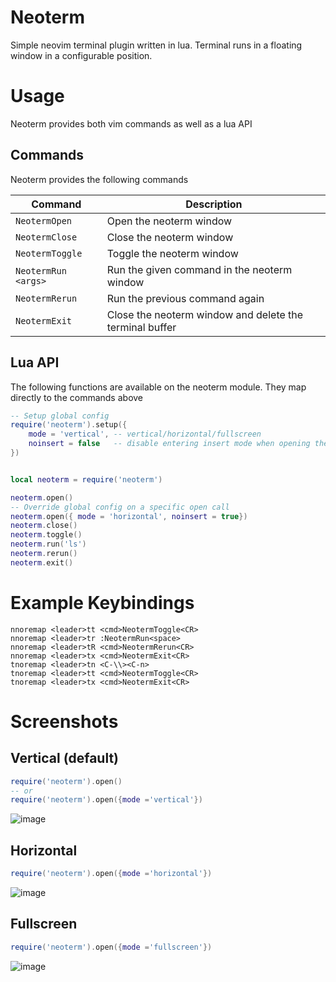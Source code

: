 # Neoterm

Simple neovim terminal plugin written in lua. Terminal runs in a floating window in a configurable position.



# Usage

Neoterm provides both vim commands as well as a lua API

## Commands

Neoterm provides the following commands

| Command              | Description                                                                            |
| -------------------- | -------------------------------------------------------------------------------------- |
| `NeotermOpen`      | Open the neoterm window                                                              |
| `NeotermClose`      | Close the neoterm window                                                              |
| `NeotermToggle`      | Toggle the neoterm window                                                              |
| `NeotermRun <args>`  | Run the given command in the neoterm window                                            |
| `NeotermRerun`       | Run the previous command again                                                         |
| `NeotermExit`        | Close the neoterm window and delete the terminal buffer                                |

## Lua API

The following functions are available on the neoterm module. They map directly to the commands above

```lua
-- Setup global config
require('neoterm').setup({
	mode = 'vertical', -- vertical/horizontal/fullscreen
	noinsert = false   -- disable entering insert mode when opening the neoterm window
})


local neoterm = require('neoterm')

neoterm.open()
-- Override global config on a specific open call
neoterm.open({ mode = 'horizontal', noinsert = true})
neoterm.close()
neoterm.toggle()
neoterm.run('ls')
neoterm.rerun()
neoterm.exit()
```

# Example Keybindings

```vim
nnoremap <leader>tt <cmd>NeotermToggle<CR>
nnoremap <leader>tr :NeotermRun<space>
nnoremap <leader>tR <cmd>NeotermRerun<CR>
nnoremap <leader>tx <cmd>NeotermExit<CR>
tnoremap <leader>tn <C-\\><C-n>
tnoremap <leader>tt <cmd>NeotermToggle<CR>
tnoremap <leader>tx <cmd>NeotermExit<CR>
```

# Screenshots

## Vertical (default)
```lua
require('neoterm').open()
-- or
require('neoterm').open({mode ='vertical'})
```
![image](https://user-images.githubusercontent.com/8384983/126306361-353a61ad-dfa3-4a16-b9f3-0cc8a6a258f6.png)

## Horizontal
```lua
require('neoterm').open({mode ='horizontal'})
```
![image](https://user-images.githubusercontent.com/8384983/126306318-bd1c43e4-154a-4a52-9eff-d77dc683c38c.png)

## Fullscreen
```lua
require('neoterm').open({mode ='fullscreen'})
```
![image](https://user-images.githubusercontent.com/8384983/126306383-192ea5a2-7d5b-4267-a3b7-9cee0751c44a.png)
